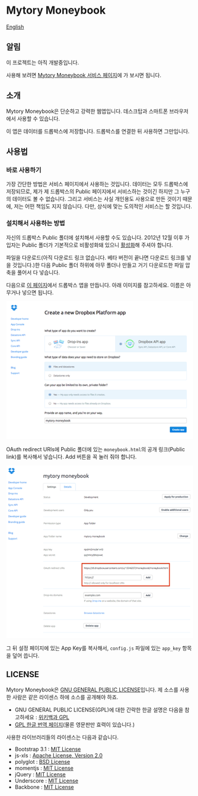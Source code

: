 Mytory Moneybook
================

[English](readme.md)

알림
-------

이 프로젝트는 아직 개발중입니다.

사용해 보려면 [Mytory Moneybook 서비스 페이지](https://dl.dropboxusercontent.com/u/15546257/moneybook/moneybook.html)에 가 보시면 됩니다.


소개
---------

Mytory Moneybook은 단순하고 강력한 웹앱입니다. 데스크탑과 스마트폰 브라우저에서 사용할 수 있습니다.

이 앱은 데이터를 드롭박스에 저장합니다. 드롭박스를 연결한 뒤 사용하면 그만입니다.


사용법
---------

### 바로 사용하기 ###

가장 간단한 방법은 서비스 페이지에서 사용하는 것입니다. 데이터는 모두 드롭박스에 저장되므로, 제가 제 드롭박스의 Public 페이지에서 서비스하는 것이긴 하지만 그 누구의 데이터도 볼 수 없습니다. 그리고 서비스는 사실 개인용도 사용으로 만든 것이기 때문에, 저는 어떤 책임도 지지 않습니다. 다만, 상식에 맞는 도의적인 서비스는 할 것입니다.


### 설치해서 사용하는 방법 ###

자신의 드롭박스 Public 폴더에 설치해서 사용할 수도 있습니다. 2012년 12월 이후 가입자는 Public 폴더가 기본적으로 비활성화돼 있으니 [활성화](https://www.dropbox.com/enable_public_folder)해 주셔야 합니다.

파일을 다운로드(아직 다운로드 링크 없습니다. 베타 버전이 끝나면 다운로드 링크를 넣을 것입니다.)한 다음 Public 폴더 하위에 아무 폴더나 만들고 거기 다운로드한 파일 압축을 풀어서 다 넣습니다.

다음으로 [이 페이지](https://www.dropbox.com/developers/apps/create)에서 드롭박스 앱을 만듭니다. 아래 이미지를 참고하세요. 이름은 아무거나 넣으면 됩니다.

![](images/create-app.png)

OAuth redirect URIs에 Public 폴더에 있는 `moneybook.html`의 공개 링크(Public link)를 복사해서 넣습니다. Add 버튼을 꼭 눌러 줘야 합니다.

![](images/app-setting.png)

그 뒤 설정 페이지에 있는 App Key를 복사해서, `config.js` 파일에 있는 `app_key` 항목을 덮어 씁니다.


LICENSE
-------

Mytory Moneybook은 [GNU GENERAL PUBLIC LICENSE](http://www.gnu.org/licenses/gpl.html)입니다. 제 소스를 사용한 사람은 같은 라이센스 하에 소스를 공개해야 하죠. 

* GNU GENERAL PUBLIC LICENSE(GPL)에 대한 간략한 한글 설명은 다음을 참고하세요 : [위키백과 GPL](http://ko.wikipedia.org/wiki/GNU_%EC%9D%BC%EB%B0%98_%EA%B3%B5%EC%A4%91_%EC%82%AC%EC%9A%A9_%ED%97%88%EA%B0%80%EC%84%9C)
* [GPL 한글 번역 페이지](http://korea.gnu.org/people/chsong/copyleft/gpl.ko.html)(물론 영문판만 효력이 있습니다.)

사용한 라이브러리들의 라이센스는 다음과 같습니다.

* Bootstrap 3.1 : [MIT License](https://github.com/twbs/bootstrap/blob/master/LICENSE)
* js-xls : [Apache License, Version 2.0](http://www.apache.org/licenses/LICENSE-2.0)
* polyglot : [BSD License](http://airbnb.github.io/polyglot.js/polyglot.html)
* momentjs : [MIT License](https://github.com/moment/moment#license)
* jQuery : [MIT License](https://github.com/jquery/jquery/blob/master/MIT-LICENSE.txt)
* Underscore : [MIT License](http://documentcloud.github.io/underscore/docs/underscore.html)
* Backbone : [MIT License](http://backbonejs.org/docs/backbone.html)
